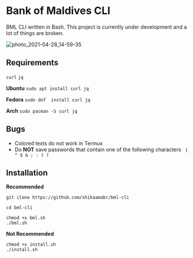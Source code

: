 # Bank of Maldives CLI
BML CLI written in Bash. This project is currently under development and a lot of things are broken.

![photo_2021-04-28_14-59-35](https://user-images.githubusercontent.com/18140039/116385581-5c948300-a832-11eb-899b-9133501a4ae7.jpg)

## Requirements 
`curl` `jq`

**Ubuntu**
`sudo apt install curl jq`

**Fedora**
`sudo dnf  install curl jq`

**Arch**
`sudo pacman -S curl jq`

## Bugs
- Colored texts do not work in Termux
- Do **NOT** save passwords that contain one of the following characters
` | ^ $ & ; : ( )`

## Installation

**Recommended**
```
git clone https://github.com/shihaamabr/bml-cli

cd bml-cli

chmod +x bml.sh
./bml.sh
```

**Not Recommended**

```
chmod +x install.sh
./install.sh
```
